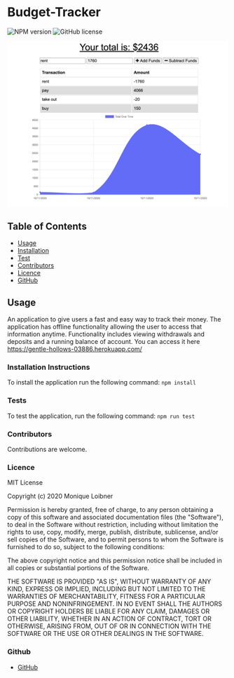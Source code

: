 # Budget-Tracker

  ![NPM version](https://img.shields.io/badge/npm-6.14.4-green)
  ![GitHub license](https://img.shields.io/badge/License-MITLicense-blue.svg)

<img src="./assets/screenshot.png">
          
          
## Table of Contents
  - [Usage](#Usage)
  - [Installation](#Installation)
  - [Test](#Tests)
  - [Contributors](#Contributors)
  - [Licence](#Licence)
  - [GitHub](#GitHub)
          
## Usage
An application to give users a fast and easy way to track their money. The application has offline functionality allowing the user to access that information anytime. Functionality includes viewing withdrawals and deposits and a running balance of account.
You can access it here https://gentle-hollows-03886.herokuapp.com/

### Installation Instructions
To install the application run the following command:
```npm install```

### Tests
To test the application, run the following command:
```npm run test```

### Contributors
Contributions are welcome. 

### Licence
MIT License

Copyright (c) 2020 Monique Loibner

Permission is hereby granted, free of charge, to any person obtaining a copy
of this software and associated documentation files (the "Software"), to deal
in the Software without restriction, including without limitation the rights
to use, copy, modify, merge, publish, distribute, sublicense, and/or sell
copies of the Software, and to permit persons to whom the Software is
furnished to do so, subject to the following conditions:

The above copyright notice and this permission notice shall be included in all
copies or substantial portions of the Software.

THE SOFTWARE IS PROVIDED "AS IS", WITHOUT WARRANTY OF ANY KIND, EXPRESS OR
IMPLIED, INCLUDING BUT NOT LIMITED TO THE WARRANTIES OF MERCHANTABILITY,
FITNESS FOR A PARTICULAR PURPOSE AND NONINFRINGEMENT. IN NO EVENT SHALL THE
AUTHORS OR COPYRIGHT HOLDERS BE LIABLE FOR ANY CLAIM, DAMAGES OR OTHER
LIABILITY, WHETHER IN AN ACTION OF CONTRACT, TORT OR OTHERWISE, ARISING FROM,
OUT OF OR IN CONNECTION WITH THE SOFTWARE OR THE USE OR OTHER DEALINGS IN THE
SOFTWARE.

### Github
- [GitHub](m.loibner@hotmail.com)

